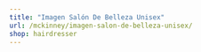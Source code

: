 ```yaml
---
title: "Imagen Salón De Belleza Unisex"
url: /mckinney/imagen-salon-de-belleza-unisex/
shop: hairdresser
---
```

